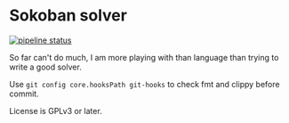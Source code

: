 Sokoban solver
==============

[![pipeline status](https://gitlab.com/martin-t/sokoban-solver/badges/master/pipeline.svg)](https://gitlab.com/martin-t/sokoban-solver/commits/master)

So far can't do much, I am more playing with than language than trying to write a good solver.

Use `git config core.hooksPath git-hooks` to check fmt and clippy before commit.

License is GPLv3 or later.
